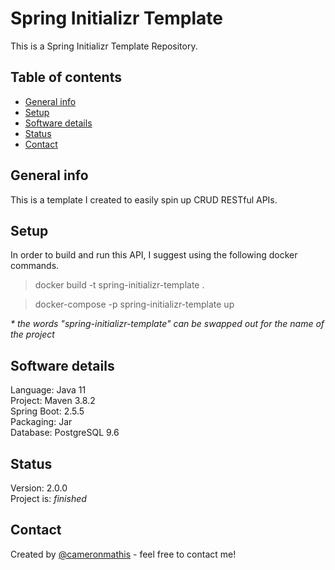 # Spring Initializr Template

This is a Spring Initializr Template Repository.

## Table of contents

- [General info](#general-info)
- [Setup](#setup)
- [Software details](#Software-details)
- [Status](#status)
- [Contact](#contact)

## General info

This is a template I created to easily spin up CRUD RESTful APIs.

## Setup

In order to build and run this API, I suggest using the following docker commands.

> docker build -t spring-initializr-template .

> docker-compose -p spring-initializr-template up

_\* the words "spring-initializr-template" can be swapped out for the name of the project_

## Software details

Language: Java 11 <br/>
Project: Maven 3.8.2 <br/>
Spring Boot: 2.5.5 <br/>
Packaging: Jar <br/>
Database: PostgreSQL 9.6 <br/>

## Status

Version: 2.0.0 <br/>
Project is: _finished_

## Contact

Created by [@cameronmathis](https://github.com/cameronmathis/) - feel free to contact me!
